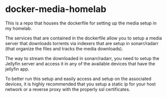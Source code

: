 # docker-media-homelab
This is a repo that houses the dockerfile for setting up the media setup in my homelab.

The services that are contained in the dockerfile allow you to setup a media server that downloads torrents via indexers that are setup in sonarr/radarr (that organize the files and tracks the media downloads).

The way to stream the downloaded in sonarr/radarr, you need to setup the Jellyfin server and access it in any of the available devices that have the jellyfin app.

To better run this setup and easily access and setup on the associated devices, it is highly recommended that you setup a static ip for your host network or a reverse proxy with the properly ssl certificates.